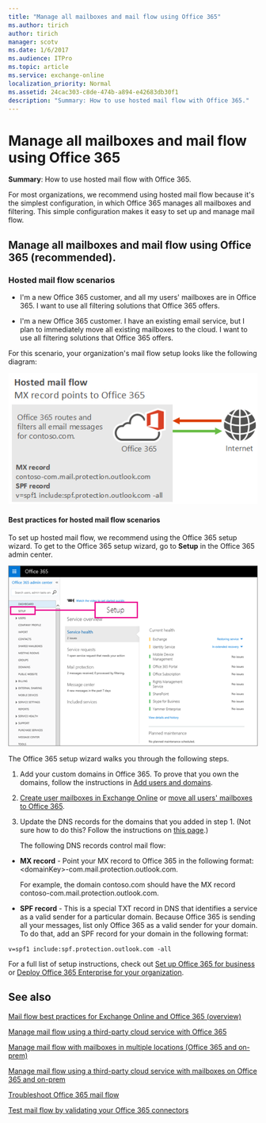 ```yaml
---
title: "Manage all mailboxes and mail flow using Office 365"
ms.author: tirich
author: tirich
manager: scotv
ms.date: 1/6/2017
ms.audience: ITPro
ms.topic: article
ms.service: exchange-online
localization_priority: Normal
ms.assetid: 24cac303-c8de-474b-a894-e42683db30f1
description: "Summary: How to use hosted mail flow with Office 365."
---
```


# Manage all mailboxes and mail flow using Office 365

 **Summary**: How to use hosted mail flow with Office 365.
  
For most organizations, we recommend using hosted mail flow because it's the simplest configuration, in which Office 365 manages all mailboxes and filtering. This simple configuration makes it easy to set up and manage mail flow. 
  
## Manage all mailboxes and mail flow using Office 365 (recommended).
<a name="BKMK_HostedMailFlow"> </a>

### Hosted mail flow scenarios

- I'm a new Office 365 customer, and all my users' mailboxes are in Office 365. I want to use all filtering solutions that Office 365 offers.
    
- I'm a new Office 365 customer. I have an existing email service, but I plan to immediately move all existing mailboxes to the cloud. I want to use all filtering solutions that Office 365 offers.
    
For this scenario, your organization's mail flow setup looks like the following diagram:
  
![Mail flow diagram showing mail going from the internet to Office 365 and from Office 365 to the internet.](../media/96ec9aca-fa95-4307-a992-479a1ed65e5c.png)
  
#### Best practices for hosted mail flow scenarios

To set up hosted mail flow, we recommend using the Office 365 setup wizard. To get to the Office 365 setup wizard, go to **Setup** in the Office 365 admin center. 
  
![Screenshot of the Setup option in the Office 365 admin center navigation menu](../media/41bc173f-5a06-4325-b613-b307d3eb0873.png)
  
The Office 365 setup wizard walks you through the following steps.
  
1. Add your custom domains in Office 365. To prove that you own the domains, follow the instructions in [Add users and domains](https://go.microsoft.com/fwlink/?LinkId=708999).
    
2. [Create user mailboxes in Exchange Online](../recipients-in-exchange-online/create-user-mailboxes.md) or [move all users' mailboxes to Office 365](https://go.microsoft.com/fwlink/?LinkId=524030).
    
3. Update the DNS records for the domains that you added in step 1. (Not sure how to do this? Follow the instructions on [this page](https://go.microsoft.com/fwlink/p/?LinkID=534835).) 
    
    The following DNS records control mail flow:
    
  - **MX record** - Point your MX record to Office 365 in the following format: \<domainKey\>-com.mail.protection.outlook.com. 
    
    For example, the domain contoso.com should have the MX record contoso-com.mail.protection.outlook.com.
    
  - **SPF record** - This is a special TXT record in DNS that identifies a service as a valid sender for a particular domain. Because Office 365 is sending all your messages, list only Office 365 as a valid sender for your domain. To do that, add an SPF record for your domain in the following format: 
    
  ```
  v=spf1 include:spf.protection.outlook.com -all
  ```

For a full list of setup instructions, check out [Set up Office 365 for business](https://go.microsoft.com/fwlink/p/?LinkID=522378) or [Deploy Office 365 Enterprise for your organization](https://go.microsoft.com/fwlink/p/?LinkID=703951).
  
## See also
<a name="BKMK_HostedMailFlow"> </a>

[Mail flow best practices for Exchange Online and Office 365 (overview)](mail-flow-best-practices.md)
  
[Manage mail flow using a third-party cloud service with Office 365](manage-mail-flow-using-third-party-cloud.md)
  
[Manage mail flow with mailboxes in multiple locations (Office 365 and on-prem)](manage-mail-flow-for-multiple-locations.md)
  
[Manage mail flow using a third-party cloud service with mailboxes on Office 365 and on-prem](manage-mail-flow-on-office-365-and-on-prem.md)
  
[Troubleshoot Office 365 mail flow](troubleshoot-mail-flow.md)

[Test mail flow by validating your Office 365 connectors](test-mail-flow.md)

